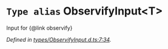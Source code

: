 # `Type alias` ObservifyInput\<T>

Input for {@link observify}

*Defined in [types/ObservifyInput.d.ts:7:34](https://github.com/Alorel/rxutils/blob/6924a2a/projects/rxutils/types/ObservifyInput.d.ts#L7).*